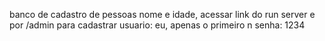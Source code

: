 banco de cadastro de pessoas nome e idade, acessar link do run server e por /admin para cadastrar 
usuario: eu, apenas o primeiro n
senha: 1234
